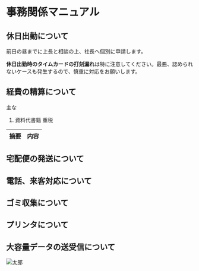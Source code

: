 # 事務関係マニュアル
## 休日出勤について
前日の昼までに上長と相談の上、社長へ個別に申請します。

**休日出勤時のタイムカードの打刻漏れ**は特に注意してください。最悪、認められ
ないケースも発生するので、慎重に対応をお願いします。

## 経費の精算について
主な
1. 資料代書籍
重税

|摘要  |内容
|--|--
## 宅配便の発送について
## 電話、来客対応について
## ゴミ収集について
## プリンタについて
## 大容量データの送受信について

![太郎](img/taro.png)